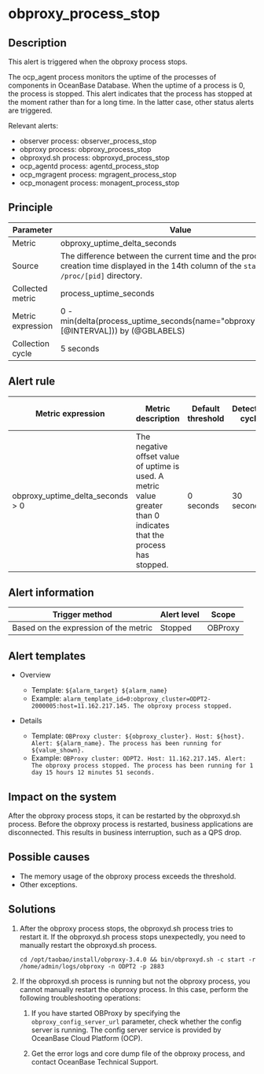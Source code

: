 # obproxy_process_stop

## Description

This alert is triggered when the obproxy process stops.

The ocp_agent process monitors the uptime of the processes of components in OceanBase Database. When the uptime of a process is 0, the process is stopped. This alert indicates that the process has stopped at the moment rather than for a long time. In the latter case, other status alerts are triggered.

Relevant alerts:

* observer process: observer_process_stop
* obproxy process: obproxy_process_stop
* obproxyd.sh process: obproxyd_process_stop
* ocp_agentd process: agentd_process_stop
* ocp_mgragent process: mgragent_process_stop
* ocp_monagent process: monagent_process_stop

## Principle

| Parameter | Value |
|--------|---------------------------------|
| Metric | obproxy_uptime_delta_seconds |
| Source | The difference between the current time and the process creation time displayed in the 14th column of the `stat` file in the `/proc/[pid]` directory.   |
| Collected metric | process_uptime_seconds |
| Metric expression | 0 - min(delta(process_uptime_seconds{name="obproxy",@LABELS}[@INTERVAL])) by (@GBLABELS) |
| Collection cycle | 5 seconds |

## Alert rule

| Metric expression | Metric description | Default threshold | Detection cycle | Time before clearance |
|------|------|------|------|------|
| obproxy_uptime_delta_seconds > 0 | The negative offset value of uptime is used. A metric value greater than 0 indicates that the process has stopped.  | 0 seconds | 30 seconds | 5 minutes |

## Alert information

| Trigger method | Alert level | Scope |
|------|------|------|
| Based on the expression of the metric | Stopped | OBProxy |

## Alert templates

* Overview

  * Template: `${alarm_target} ${alarm_name}`
  * Example: `alarm_template_id=0:obproxy_cluster=ODPT2-2000005:host=11.162.217.145. The obproxy process stopped.`

* Details

  * Template: `OBProxy cluster: ${obproxy_cluster}. Host: ${host}. Alert: ${alarm_name}. The process has been running for ${value_shown}.`
  * Example: `OBProxy cluster: ODPT2. Host: 11.162.217.145. Alert: The obproxy process stopped. The process has been running for 1 day 15 hours 12 minutes 51 seconds.`

## Impact on the system

After the obproxy process stops, it can be restarted by the obproxyd.sh process. Before the obproxy process is restarted, business applications are disconnected. This results in business interruption, such as a QPS drop.

## Possible causes

* The memory usage of the obproxy process exceeds the threshold.
* Other exceptions.

## Solutions

1. After the obproxy process stops, the obproxyd.sh process tries to restart it. If the obproxyd.sh process stops unexpectedly, you need to manually restart the obproxyd.sh process.

   ```shell
   cd /opt/taobao/install/obproxy-3.4.0 && bin/obproxyd.sh -c start -r /home/admin/logs/obproxy -n ODPT2 -p 2883
   ```

2. If the obproxyd.sh process is running but not the obproxy process, you cannot manually restart the obproxy process. In this case, perform the following troubleshooting operations:

   1. If you have started OBProxy by specifying the `obproxy_config_server_url` parameter, check whether the config server is running. The config server service is provided by OceanBase Cloud Platform (OCP).

   2. Get the error logs and core dump file of the obproxy process, and contact OceanBase Technical Support.
